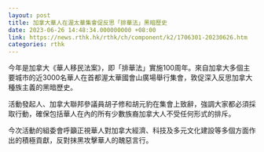 ```yaml
---
layout: post
title: 加拿大華人在渥太華集會促反思「排華法」黑暗歷史
date: 2023-06-26 14:48:34.000000000 +08:00
link: https://news.rthk.hk/rthk/ch/component/k2/1706301-20230626.htm
categories: rthk
---
```


今年是加拿大《華人移民法案》，即「排華法」實施100周年。來自加拿大多個主要城市的近3000名華人在首都渥太華國會山廣場舉行集會，敦促深入反思加拿大種族主義的黑暗歷史。

活動發起人、加拿大聯邦參議員胡子修和胡元豹在集會上致辭，強調大家都必須採取行動，確保包括華人在內的所有少數族裔加拿大人不受任何形式的排斥。

今次活動的組委會呼籲正視華人對加拿大經濟、科技及多元文化建設等多個方面作出的積極貢獻，反對抹黑攻擊華人的醜惡言行。
